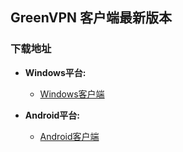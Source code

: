 ## GreenVPN 客户端最新版本
### 下载地址
- **Windows平台:**
  * [Windows客户端]()

- **Android平台:**
  * [Android客户端](https://github.com/newbreedlimited/greenvpn/blob/master/green_1.0e_signed.apk?raw=true)
